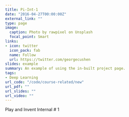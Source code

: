 ```yaml
---
title: Pi-Int-1
date: "2016-04-27T00:00:00Z"
external_link: ""
type: page
image:
  caption: Photo by rawpixel on Unsplash
  focal_point: Smart
links:
- icon: twitter
  icon_pack: fab
  name: Follow
  url: https://twitter.com/georgecushen
slides: example
summary: An example of using the in-built project page.
tags:
- Deep Learning
url_code: "/code/course-related/new"
url_pdf: ""
url_slides: ""
url_video: ""
---
```


Play and Invent Internal # 1
